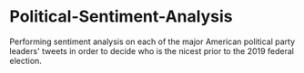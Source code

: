 # Political-Sentiment-Analysis
Performing sentiment analysis on each of the major American political party leaders' tweets in order to decide who is the nicest prior to the 2019 federal election.
